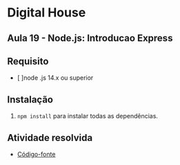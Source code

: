 # Digital House 
## Aula 19 - Node.js: Introducao Express

## Requisito

- [ ]node .js 14.x ou superior

## Instalação

1. `npm install` para instalar todas as dependências.


## Atividade resolvida 

- [ Código-fonte](./)